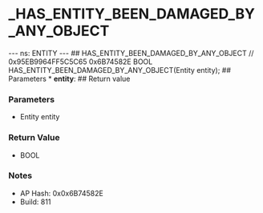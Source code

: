 # _HAS_ENTITY_BEEN_DAMAGED_BY_ANY_OBJECT

--- ns: ENTITY --- ## HAS_ENTITY_BEEN_DAMAGED_BY_ANY_OBJECT  // 0x95EB9964FF5C5C65 0x6B74582E BOOL HAS_ENTITY_BEEN_DAMAGED_BY_ANY_OBJECT(Entity entity);   ## Parameters * **entity**:  ## Return value

### Parameters
* Entity entity

### Return Value
* BOOL

### Notes
* AP Hash: 0x0x6B74582E
* Build: 811

